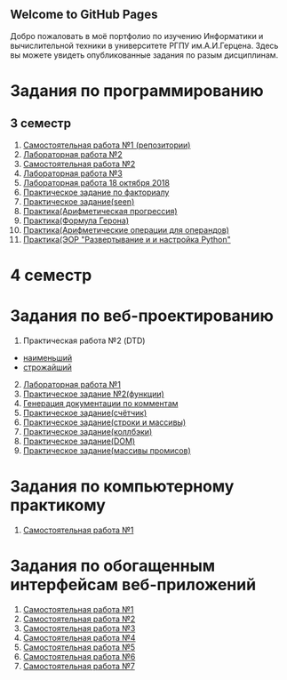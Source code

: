 ## Welcome to GitHub Pages
Добро пожаловать в моё портфолио по изучению Информатики и вычислительной техники в университете РГПУ им.А.И.Герцена. 
Здесь вы можете увидеть опубликованные задания по разым дисциплинам.



# Задания по программированию 
## 3 семестр

1. [Самостоятельная работа №1 (репозитории)](https://github.com/Belorukova/Zadanie/tree/master)
2. [Лабораторная работа №2](https://repl.it/@LizaBielorukova/LemonchiffonCrimsonParentheses)
3. [Самостоятельная работа №2](https://repl.it/@LizaBielorukova/PraktikaPROG)
4. [Лабораторная работа №3](https://repl.it/@LizaBielorukova/20-09-18)
5. [Лабораторная работа 18 октября 2018](https://repl.it/@LizaBielorukova/Laboratornaiafunktsii)
6. [Практическое задание по факториалу](https://repl.it/@LizaBielorukova/factorial270918-1)
7. [Практическое задание(seen)](https://repl.it/@LizaBielorukova/BriskInsubstantialCodes)
8. [Практика(Арифметическая прогрессия)](https://repl.it/@LizaBielorukova/Arifmietichieskaia-proghriessiia)
9. [Практика(Формула Герона)](https://repl.it/@LizaBielorukova/Formula-Gierona)
10. [Практика(Арифметические операции для операндов)](https://repl.it/@LizaBielorukova/Arifmietichieskiie-opieratsii-dlia-opierandov)
11. [Практика(ЭОР "Развертывание и и настройка Python"](https://docs.google.com/document/d/1QgDolcDPm28adaD739LfZpVBqjdrJ5MdTns2o09r6sQ/edit#)

# 4 семестр

# Задания по веб-проектированию

1. Практическая работа №2 (DTD) 
- [наименьший](https://kodaktor.ru/x/unsafe_e7992)
- [строжайший](https://kodaktor.ru/x/unsafe_4a122)
2. [Лабораторная работа №1](https://kodaktor.ru/x/unsafe_51ab2)
3. [Практическое задание №2(функции)](https://kodaktor.ru/g/task_func_32b47)
4. [Генерация документации по комментам](https://belorukova.github.io/Lizz_11-10-18/global.html#Treg)
5. [Практическое задание(счётчик)](https://kodaktor.ru/2c4cefb_e2a92)
6. [Практическое задание(строки и массивы)](https://kodaktor.ru/2c4cefb_da429)
7. [Практическое задание(коллбэки)](https://kodaktor.ru/bb6b8c4)
8. [Практическое задание(DOM)](https://kodaktor.ru/?!=rates_dcbbb)
9. [Практическое задание(массивы промисов)](https://kodaktor.ru/4a8fcbf)

# Задания по компьютерному практикому

1. [Самостоятельная работа №1](https://belorukova.github.io/moment1902/)

# Задания по обогащенным интерфейсам веб-приложений

1. [Самостоятельная работа №1](https://kodaktor.ru/?!=click_954f5)
2. [Самостоятельная работа №2](https://kodaktor.ru/?!=9a20190)
3. [Самостоятельная работа №3](https://kodaktor.ru/?!=5_740c5)
4. [Самостоятельная работа №4](https://kodaktor.ru/?!=custom_4f6ed)
5. [Самостоятельная работа №5](https://kodaktor.ru/?!=canvas_806ef)
6. [Самостоятельная работа №6](https://kodaktor.ru/?!=1ac9213)
7. [Самостоятельная работа №7](https://kodaktor.ru/?!=9157fc7)



